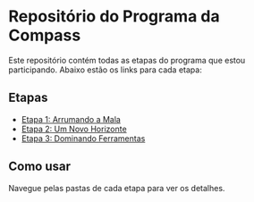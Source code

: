 #  Repositório do Programa da Compass

Este repositório contém todas as etapas do programa que estou participando. Abaixo estão os links para cada etapa:

## Etapas
- [Etapa 1: Arrumando a Mala](https://github.com/RuanDEV0/compass-open-finance/blob/main/arrumando-a-mala/Arrumando-a-Mala.md)
- [Etapa 2: Um Novo Horizonte](https://github.com/RuanDEV0/compass-open-finance/blob/main/um-novo-horizonte/Um-Novo-Horizonte.md)
- [Etapa 3: Dominando Ferramentas](https://github.com/RuanDEV0/compass-open-finance/blob/main/dominando-ferramentas/dominando-ferramentas.md)

## Como usar
Navegue pelas pastas de cada etapa para ver os detalhes.
